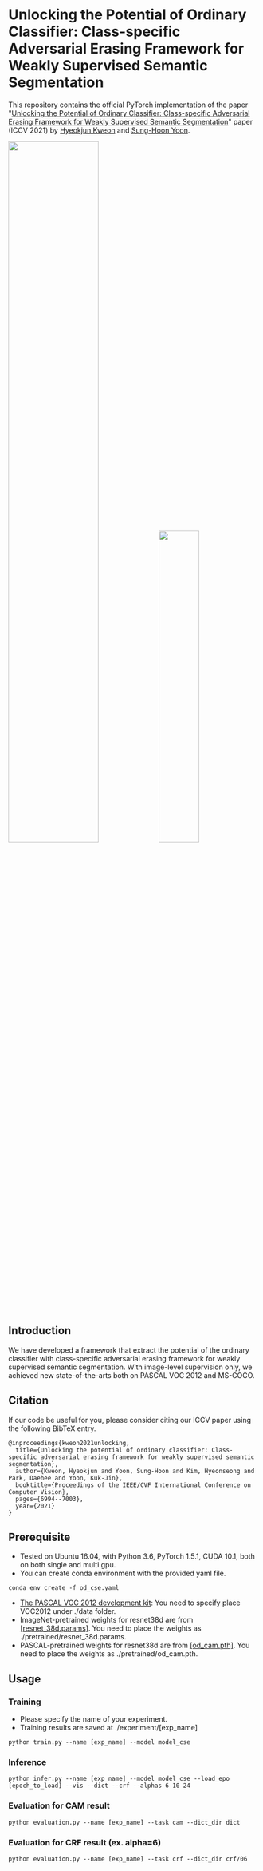 
# Unlocking the Potential of Ordinary Classifier: Class-specific Adversarial Erasing Framework for Weakly Supervised Semantic Segmentation

This repository contains the official PyTorch implementation of the paper "[Unlocking the Potential of Ordinary Classifier: Class-specific Adversarial Erasing Framework for Weakly Supervised Semantic Segmentation](https://openaccess.thecvf.com/content/ICCV2021/papers/Kweon_Unlocking_the_Potential_of_Ordinary_Classifier_Class-Specific_Adversarial_Erasing_Framework_ICCV_2021_paper.pdf)" paper (ICCV 2021) by [Hyeokjun Kweon](https://github.com/sangrockEG) and [Sung-Hoon Yoon](https://github.com/sunghoonYoon).

<img src = "https://user-images.githubusercontent.com/42232407/128456385-a596a274-5803-44b4-8720-3830aad753de.PNG" width="60%"><img src = "https://user-images.githubusercontent.com/42232407/128457060-4777b7d3-0ec8-4b61-8ea5-e9149fd98de8.png" width="40%">

## Introduction
We have developed a framework that extract the potential of the ordinary classifier with class-specific adversarial erasing framework for weakly supervised semantic segmentation.
With image-level supervision only, we achieved new state-of-the-arts both on PASCAL VOC 2012 and MS-COCO.

## Citation
If our code be useful for you, please consider citing our ICCV paper using the following BibTeX entry.
```
@inproceedings{kweon2021unlocking,
  title={Unlocking the potential of ordinary classifier: Class-specific adversarial erasing framework for weakly supervised semantic segmentation},
  author={Kweon, Hyeokjun and Yoon, Sung-Hoon and Kim, Hyeonseong and Park, Daehee and Yoon, Kuk-Jin},
  booktitle={Proceedings of the IEEE/CVF International Conference on Computer Vision},
  pages={6994--7003},
  year={2021}
}
```
## Prerequisite
* Tested on Ubuntu 16.04, with Python 3.6, PyTorch 1.5.1, CUDA 10.1, both on both single and multi gpu.
* You can create conda environment with the provided yaml file.
```
conda env create -f od_cse.yaml
```
* [The PASCAL VOC 2012 development kit](http://host.robots.ox.ac.uk/pascal/VOC/voc2012/):
You need to specify place VOC2012 under ./data folder.
* ImageNet-pretrained weights for resnet38d are from [[resnet_38d.params]](https://github.com/itijyou/ademxapp).
You need to place the weights as ./pretrained/resnet_38d.params.
* PASCAL-pretrained weights for resnet38d are from [[od_cam.pth]](https://github.com/jiwoon-ahn/psa).
You need to place the weights as ./pretrained/od_cam.pth.
## Usage
### Training
* Please specify the name of your experiment.
* Training results are saved at ./experiment/[exp_name]
```
python train.py --name [exp_name] --model model_cse
```
### Inference
```
python infer.py --name [exp_name] --model model_cse --load_epo [epoch_to_load] --vis --dict --crf --alphas 6 10 24
```
### Evaluation for CAM result
```
python evaluation.py --name [exp_name] --task cam --dict_dir dict
```
### Evaluation for CRF result (ex. alpha=6)
```
python evaluation.py --name [exp_name] --task crf --dict_dir crf/06
```
